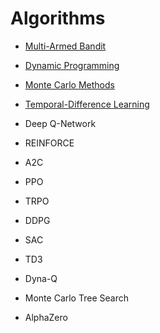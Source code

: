 # Algorithms

- [Multi-Armed Bandit](./multi_armed_bandit)
- [Dynamic Programming](./dynamic_programming)
- [Monte Carlo Methods](./monte_carlo_methods)
- [Temporal-Difference Learning](./temporal_difference_learning)
  
- Deep Q-Network
- REINFORCE
- A2C
- PPO
- TRPO
- DDPG
- SAC
- TD3

- Dyna-Q
- Monte Carlo Tree Search
- AlphaZero
